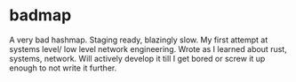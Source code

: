 # badmap
A very bad hashmap. Staging ready, blazingly slow. My first attempt at systems level/ low level network engineering. Wrote as I learned about rust, systems, network. Will actively develop it till I get bored or screw it up enough to not write it further.
